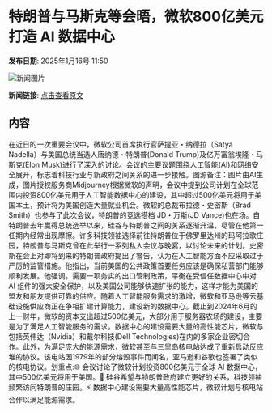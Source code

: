 # 特朗普与马斯克等会晤，微软800亿美元打造 AI 数据中心

**发布日期**: 2025年1月16号 11:50

![新闻图片](https://pic.chinaz.com/picmap/202311231146374659_0.jpg)

**新闻链接**: [点击查看原文](https://www.aibase.com/zh/news/14769)

## 内容

在近日的一次重要会议中，微软公司首席执行官萨提亚・纳德拉（Satya Nadella）与美国总统当选人唐纳德・特朗普(Donald Trump)及亿万富翁埃隆・马斯克(Elon Musk)进行了深入的讨论。会议的主要议题围绕人工智能(AI)和网络安全展开，标志着科技行业与新政府之间关系的进一步接触。图源备注：图片由AI生成，图片授权服务商Midjourney根据微软的声明，会议中提到公司计划在全球范围内投资800亿美元用于人工智能数据中心的建设，其中超过500亿美元将用于美国本土，预计将为美国创造大量就业机会。微软的总裁布拉德・史密斯（Brad Smith）也参与了此次会议，特朗普的竞选搭档 JD・万斯(JD Vance)也在场。自特朗普去年赢得总统选举以来，硅谷与特朗普之间的关系逐渐升温，尽管在他第一任期内经常出现摩擦。许多科技领袖选择前往特朗普位于佛罗里达州的玛阿拉歌庄园，特朗普与马斯克曾在此举行一系列私人会议与晚宴，以讨论未来的计划。史密斯在会上对即将到来的特朗普政府提出了警告，认为在人工智能方面不应采取过于严厉的监管措施。他指出，当前美国的公共政策首要任务应该是确保私营部门能够顺利发展。他强调，需要一项务实的出口管制政策，平衡在受信任数据中心中对 AI 组件的强大安全保护，以及美国公司能够快速扩张的能力，这样才能为美国的盟友和朋友提供可靠的供应。随着人工智能服务需求的激增，微软和亚马逊等云基础设施供应商正在争相扩建计算能力，建设新的数据中心。截止到2024年6月的上一财年，微软的资本支出超过500亿美元，大部分用于服务器农场的建设，主要是为了满足人工智能服务的需求。数据中心的建设需要大量的高性能芯片，微软与包括英伟达（Nvidia）和戴尔科技(Dell Technologies)在内的多家企业密切合作。此外，为满足庞大的能源需求，微软甚至与三里岛核电站达成了重新启动反应堆的协议。该电站因1979年的部分熔毁事件而闻名，亚马逊和谷歌也签署了类似的核电协议。划重点:🌐 会议讨论了微软计划投资800亿美元于全球 AI 数据中心，其中500亿美元将用于美国。🤝 硅谷希望与特朗普政府建立更好的关系，科技领袖频繁访问特朗普的庄园。⚡ 数据中心建设需要大量高性能芯片，微软计划与核电站合作以满足能源需求。
